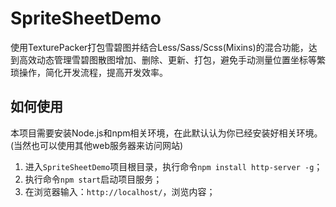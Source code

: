 SpriteSheetDemo
===
使用TexturePacker打包雪碧图并结合Less/Sass/Scss(Mixins)的混合功能，达到高效动态管理雪碧图散图增加、删除、更新、打包，避免手动测量位置坐标等繁琐操作，简化开发流程，提高开发效率。

如何使用
---
本项目需要安装Node.js和npm相关环境，在此默认认为你已经安装好相关环境。(当然也可以使用其他web服务器来访问网站)
 1. 进入`SpriteSheetDemo`项目根目录，执行命令`npm install http-server -g`；
 2. 执行命令`npm start`启动项目服务；
 3. 在浏览器输入：`http://localhost/`，浏览内容；